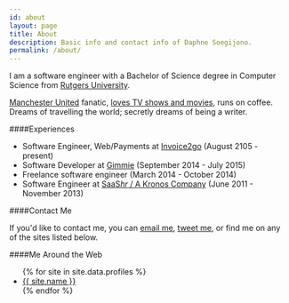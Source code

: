 ```yaml
---
id: about
layout: page
title: About
description: Basic info and contact info of Daphne Soegijono.
permalink: /about/
---
```


I am a software engineer with a Bachelor of Science degree in Computer Science from [Rutgers University](http://nb.rutgers.edu/).

[Manchester United](http://www.manutd.com/) fanatic, [loves TV shows and movies](http://my-sedentary-life.blogspot.com/), runs on coffee.
Dreams of travelling the world; secretly dreams of being a writer.

####Experiences

- Software Engineer, Web/Payments at [Invoice2go](https://invoice.2go.com/en-au/) (August 2105 - present)
- Software Developer at [Gimmie](http://www.gimmie.io/) (September 2014 - July 2015)
- Freelance software engineer (March 2014 - October 2014)
- Software Engineer at [SaaS*hr* / A Kronos Company](http://saashr.com/ta/shr2/index.jsp) (June 2011 - November 2013)

####Contact Me

If you'd like to contact me, you can <a href="mailto:d.soegijono@gmail.com">email me</a>,
<a title="Twitter" href="https://twitter.com/intent/tweet?screen_name=dsoegijono">tweet me</a>, or find me on any of the sites listed below.

####Me Around the Web

<div class="profiles">
  <ul>
    {% for site in site.data.profiles %}
      <li><a href="{{ site.url }}"><i class="fa fa-{{ site.icon }}"></i> {{ site.name }}</a></li>
    {% endfor %}
  </ul>
</div>
